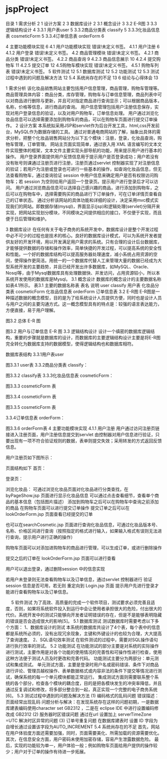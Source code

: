 # jspProject
目录
1  需求分析	2
1  设计方案	2
3  数据库设计	2
3.1  概念设计	3
3.2  E-R图	3
3.3  逻辑结构设计	4
3.3.1  用户表user	5
3.3.2商品分类表 classify	5
3.3.3化妆品信息表 cosmeticForm	5
3.3.4订单信息表 orderForm	6

4  主要功能模块实现	6
4.1  用户功能模块实现	错误!未定义书签。
4.1.1  用户注册	6
4.1.2 用户登录	错误!未定义书签。
4.2  商品管理模块	错误!未定义书签。
4.2.1  商品分类	错误!未定义书签。
4.2.2  商品查询	9
4.2.3  商品信息展示	10
4.2.4  提交购物车	11
4.2.5  提交订单	12
4.5购物车模块实现	错误!未定义书签。
4.5.1  购物车列表	错误!未定义书签。
5  软件测试	12
5.1  数据库测试	12
5.2  功能测试	12
5.3  测试过程中遇到的问题及解决方法	12
5.4  系统尚存在的不足	13
6 结论与心得体会	13

1  需求分析
该化妆品销售网站主要包括用户信息管理，商品管理，购物车管理等。
商品管理具体内容：商品分类，库存管理，购物车与订单信息管理，商品列表中可以对商品进行删除与更新，并且可对指定商品进行查询显示；可以根据商品版本，名称，价格等信息，进行商品的查询。
用户信息管理包括用户注册信息保存，实现对用户登录信息的验证，以及对用户购物车，订单信息处理。
用户通过浏览化妆品信息可以选择需要添加到购物车的商品，可以在购物车页面进行提交订单操作。
2  设计方案
本系统拟采用JSP和servlet作为后台开发工具，html,css开发前台，MySQL作为数据存储的工具。
通过对普通电商网站的了解，抽象出具体的需求分析，把整个化妆品销售网站分为以下五个模块：注册，登录，化妆品查询，购物车管理，订单管理。
网站主页面实现简单，通过嵌入用 XML 语言编写的文本文件实现整体的框架，文本文件主要实现头部导航的功能，用来提示用户进行基本的操作。
用户登录界面提供用户反馈信息用于提示用户是否登录成功；用户若没有没有账号则课通过注册页进行注册，注册页通过servlet 控制器实现了对注册信息的验证；若用户为注册或登录也可进行一些基本的操作，如查询化妆品信息，但无法查看购物车，通过查询验证 session 中用户信息来确定用户是否有权限访问购物车；若 session 为空则给用户返回一个登录页。提示用户进行登录后才可以访问。
用户通过浏览商品信息可以选择自己感兴趣的商品，进行添加到购物车，之后可以在购物车中，选择需要购买的商品进行下订单操作，可在订单详情页查看自己的订单状态。
通过分析该网站的具体功能和详细的设计，决定采用mvc模式实现我们的网站。即数据存储(mysql)，界面显示(jsp)和逻辑处理(servlet)分隔开来实现，把网站实现划分模块，不同模块之间提供相应的接口，不仅便于实现，而且便于日后管理和维护。


3  数据库设计
在任何有关于电子商务的系统开发中，数据库设计是整个开发过程中必不可少的过程也是技术的核心。良好的数据库设计模式，可以为系统开发者提供友好的开发环境，用以开发满足用户需求的系统。只有合理的设计后台数据库，才能够提供数据的存储和操作效率，简单快捷的开发过程，可以提高系统的安全性和性能。一个好的数据库结构可以提高服务器处理速度，减小系统占用资源的空间，使得操作更简洁。用统一的一个数据库代替人工来管理大量的数据已经成为大型系统开发的主要趋势，并且已经开发出许多数据库，如MySQL、Oracle、Nosql等，由于Mysql数据库具有处理数据快、并发访问，占用资源较小，所以本系统开发使用的数据库是Mysql。
3.1  概念设计
数据库的概念设计的主要数据名称如表4.1所示。 
表3.1 主要的数据名称表
表名	说明
user
classify	用户表
化妆品分类表
cosmeticForm	化妆品信息表
orderForm	订单信息表
3.2  E-R图
E-R图是一种描述数据的概念模型，目的是为了给系统设计人员提供方便，同时也是设计人员与用户之间的主要沟通方式。这一概念模型具有的特点是：较强的语言表达能力，方便直接，易于用户理解。
 
图3.2 总体 E-R 图
	 
图3.2 用户与订单信息 E-R 图
3.3  逻辑结构设计
设计一个缜密的数据库逻辑结构，重要的步骤就是数据库的设计，而数据库的主要逻辑结构设计主要是将E-R图完全转化为数据库支持的数据模型，使得逻辑结构也和数据库相符。

数据库表结构
3.3.1用户表user
 
图3.3.1 user表
3.3.2商品分类表 classify：
 
图3.3.2 classify表
3.3.3化妆品信息表 cosmeticForm：
 
图3.3.3 cosmeticForm 表
 
图3.3.4 cosmeticForm 表
 
图3.3.5 cosmeticForm 表

3.3.4订单信息表 orderForm：
 
图3.3.6 orderForm表
4  主要功能模块实现
4.1.1  用户注册
	用户通过访问注册页链接进入注册页面，用户注册信息提交到servlet 由控制器对用户信息进行验证，只要出现有一项不符合验证规则的数据，表单则提交失效；采用转发的方式返回反馈信息。

用户注册页如下图所示：
 

 
 

页面结构如下
首页：
 
登录页：
 
浏览化妆品：
可通过浏览化妆品页面对化妆品进行分类查找，在byPageShow.jsp 页面进行显示化妆品信息
可以通过点击查看细节，查看单个商品的基本信息（包括图片描述）
添加到购物车之后可以在购物车中查询之前添加的商品
在购物车页面可以进行提交订单操作
提交订单之后可以在 lookOrderForm.jsp 页面查看已经提交的订单
 
 
也可以在searchCosmetic.jsp 页面进行查询化妆品信息，可通过化妆品版本号、名称、价格区间进行查询（按照指定的格式进行输入，如果输入格式有误则无法进行查询，提示用户进行正确的操作）
 
 
 

购物车页面可以对添加进购物车的商品进行管理，可以生成订单，或进行删除操作
 


提交之后的订单在 lookOrderForm.jsp 页面可以进行查看
 
用户可以退出登录，通过删除session 中的信息实现


若用户未登录则无法查看购物车以及订单信息，通过servlet 控制器进行 验证session 信息是否可用，若无则 重定向到 Login.jsp 页面 提示用户先进行登录才能进行查看购物车以及订单信息。
 


 
5  软件测试
为了高效、高质量的完成一个软件项目，测试要求必须完善且适度，否则，如果将系统软件投入到运行中会让使用者承担很大的危险，付出很大的代价。系统开发中的测试只能够向开发者证明错误的存在，但是不是能够表明隐藏的错误是否会造成很大的影响[5]。
5.1  数据库测试 
测试数据库时需要考虑以下多个方面：
1、数据库设计的测试
本系统的数据库共设计了4个表，每个表中的信息都是系统所必须的，没有出现冗余现象，主键和外键设计的也较为合理，大大提高了查询速度。
2、SQL语句效率测试
在软件测试的过程中，需要对SQL操作语句进行执行效率的测试。
5.2  功能测试
在功能测试的部分主要是对系统的实际操作进行测试，主要作用是对各个功能的使用情况的完善性和可操作性进行检查，使用这种方法便于测试人员及时更改和完善代码。
	功能测试主要分为两部分：单元测试和集成测试。
	单元测试方面，主要是登录时用户名或密码错误、条件下对商品进行评论、管理员越权操作、表单数据格式或内容非法的条件下提交等情况进行测试，确保系统的每一个单元模块都能正常运行。
	集成测试方面则需要联系整个系统的各个部分，检查各个模块的耦合度，目的是把各模块发生的冲突率降低，并且通过反复调试和修改，将多部分整合到一起，真正实现一个完整的电子商务系统[6]。
5.3  测试过程中遇到的问题及解决方法
(1) 编码格式的乱码问题
错误描述：页面经常出现乱码
问题分析与解决：在发现系统存在这样的问题初期，一是数据库建表编码使用character set GB2312 ，二是在 eclipse IDE 中进行设置编码修改成 GB2312
(2) 服务器时区错误问题
	通过在url 设置加上 serverTimeZone =UTC 解决时区异常的问题
(3) 订单号重复问题
	在数据库建表时 设置 ID 字段为自增长通过设置该字段为AUTO_INCREMENT
5.4  系统尚存在的不足
首先，网站在用户体验度方面还需要加强，同时，页面需要美化、所需加载的资源需要优化。
其次，在信息安全方面，用户密码未使用加密存储，容易产生泄露数据危险。
最后，实现的功能较为单一，用户体验一般；例如购物车页面给用户提供的操作较少；用户对于订单的操作有待进一步拓展。
